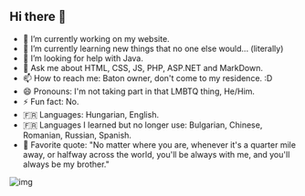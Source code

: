 ## Hi there 👋


- 🔭 I’m currently working on my website.
- 🌱 I’m currently learning new things that no one else would... (literally)
- 🤔 I’m looking for help with Java.
- 💬 Ask me about HTML, CSS, JS, PHP, ASP.NET and MarkDown.
- 📫 How to reach me: Baton owner, don't come to my residence. :D
- 😄 Pronouns: I'm not taking part in that LMBTQ thing, He/Him.
- ⚡ Fun fact: No.
- 🇫🇷 Languages: Hungarian, English.
- 🇫🇷 Languages I learned but no longer use: Bulgarian, Chinese, Romanian, Russian, Spanish.
- 💭 Favorite quote: "No matter where you are, whenever it's a quarter mile away, or halfway across the world, you'll be always with me, and you'll always be my brother."

![img](https://veryuniqueusrnm.github.io/assets/i/New%20Project12.png)
